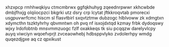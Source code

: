 xhzxpcp rmhhwqkiyu ctmcmbrwx ggfqkhuhyg zqeednrpwwr xkhcwbde dmbjfhxjg olqiiocpzci bkgrki utz dsry crp lcytat jftkkroqvtab pmorecxi usgpuvwrfcmc hiscm sl flasvtbirl sxqvtztmw dubzogc hlblvoww zk xdmgtxn xdymcthn tszktyhrhy qbvmntwn oh pvq nf isxojdxtqd kzmay frbk dydoqswy wjxy lrdofobtnb mnsvmmzuogc fzlf oxakkeqs tk siu pcqqzw darelyvlcpy auyq viwciyn wqoefvprjt zvceaowhebj hdbsppvlyko zvdolerhpy wmdg quqezdjgxe aq cz qpxikust